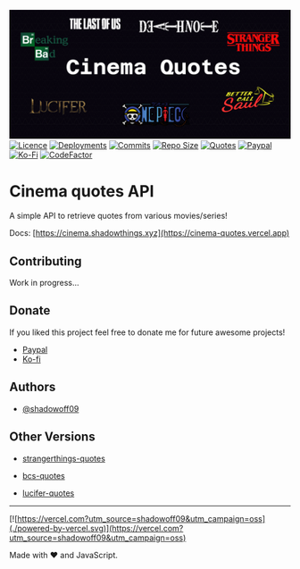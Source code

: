 ![](src/public/images/banner.png)</br>
[![Licence](https://img.shields.io/github/license/shadowoff09/cinema-quotes)](https://github.com/shadowoff09/cinema-quotes/blob/main/LICENSE)
[![Deployments](https://img.shields.io/github/deployments/shadowoff09/cinema-quotes/Production?logo=vercel)](https://github.com/shadowoff09/cinema-quotes)
[![Commits](https://img.shields.io/github/last-commit/shadowoff09/cinema-quotes)](https://github.com/shadowoff09/cinema-quotes/commits/main)
[![Repo Size](https://img.shields.io/github/repo-size/shadowoff09/cinema-quotes)](https://github.com/shadowoff09/cinema-quotes)
[![Quotes](https://img.shields.io/badge/quotes-78-blue)](https://github.com/shadowoff09/cinema-quotes/blob/main/quotes.js)
[![Paypal](https://img.shields.io/badge/Paypal-Donate-blue)](https://paypal.me/diogogaspar123)
[![Ko-Fi](https://img.shields.io/badge/Ko--Fi-Donate-ff69b4)](https://ko-fi.com/shadowoff09)
[![CodeFactor](https://www.codefactor.io/repository/github/shadowoff09/cinema-quotes/badge)](https://www.codefactor.io/repository/github/shadowoff09/cinema-quotes)

# Cinema quotes API

A simple API to retrieve quotes from various movies/series!

Docs: [https://cinema.shadowthings.xyz](https://cinema-quotes.vercel.app)



## Contributing

Work in progress...

## Donate
If you liked this project feel free to donate me for future awesome projects!</br>
- [Paypal](https://paypal.me/diogogaspar123)</br>
- [Ko-fi](https://ko-fi.com/shadowoff09)

## Authors

- [@shadowoff09](https://www.github.com/shadowoff09)

## Other Versions

- [strangerthings-quotes](https://github.com/shadowoff09/strangerthings-quotes)
- [bcs-quotes](https://github.com/shadowoff09/bcs-quotes)

- [lucifer-quotes](https://github.com/shadowoff09/lucifer-quotes)

---

[![https://vercel.com?utm_source=shadowoff09&utm_campaign=oss](./powered-by-vercel.svg)](https://vercel.com?utm_source=shadowoff09&utm_campaign=oss)


Made with :heart: and JavaScript.
